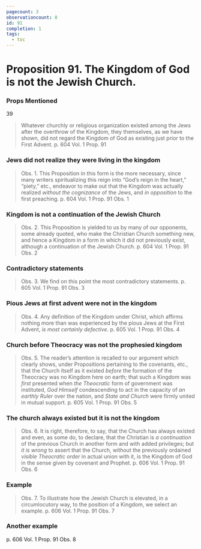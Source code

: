 ```yaml
---
pagecount: 3
observationcount: 8
id: 91
completion: 1
tags:
  - toc
---
```

# Proposition 91. The Kingdom of God is not the Jewish Church.

### Props Mentioned
39

>Whatever churchly or religious organization existed among the Jews after the overthrow of the Kingdom, they themselves, as we have shown, did not regard the Kingdom of God as existing just prior to the First Advent.
>p. 604 Vol. 1 Prop. 91
### Jews did not realize they were living in the kingdom
>Obs. 1. This Proposition in this form is the more necessary, since many writers spiritualizing this reign into “God’s reign in the heart,” “piety,” etc., endeavor to make out that the Kingdom was actually realized *without the cognizance* of the Jews, and *in opposition* to the first preaching.
>p. 604 Vol. 1 Prop. 91 Obs. 1
### Kingdom is not a continuation of the Jewish Church
>Obs. 2. This Proposition is yielded to us by many of our opponents, some already quoted, who make the Christian Church something new, and hence a Kingdom in a form in which it did not previously exist, although a continuation of the Jewish Church.
>p. 604 Vol. 1 Prop. 91 Obs. 2
### Contradictory statements
>Obs. 3. We find on this point the most contradictory statements.
>p. 605 Vol. 1 Prop. 91 Obs. 3
### Pious Jews at first advent were not in the kingdom
>Obs. 4. Any definition of the Kingdom under Christ, which affirms nothing more than was experienced by the pious Jews at the First Advent, *is most certainly defective*.
>p. 605 Vol. 1 Prop. 91 Obs. 4
### Church before Theocracy was not the prophesied kingdom
>Obs. 5. The reader’s attention is recalled to our argument which clearly shows, under Propositions pertaining to the covenants, etc., that the Church itself as it existed *before* the formation of the Theocracy was no Kingdom here on earth; that such a Kingdom was *first* presented when *the Theocratic* form of government was instituted, *God Himself* condescending to act in the capacity of *an earthly Ruler* over the nation, and *State and Church* were firmly united in mutual support.
>p. 605 Vol. 1 Prop. 91 Obs. 5
### The church always existed but it is not the kingdom
>Obs. 6. It is right, therefore, to say, that the Church has always existed and even, as some do, to declare, that the Christian is *a continuation* of the previous Church in another form and with added privileges; but *it is wrong* to assert that the Church, without the previously ordained *visible Theocratic order* in actual union with it, is the Kingdom of God in the sense given by covenant and Prophet.
>p. 606 Vol. 1 Prop. 91 Obs. 6
### Example
>Obs. 7. To illustrate how the Jewish Church is elevated, in a circumlocutory way, to the position of a Kingdom, we select an example.
>p. 606 Vol. 1 Prop. 91 Obs. 7
### Another example
p. 606 Vol. 1 Prop. 91 Obs. 8